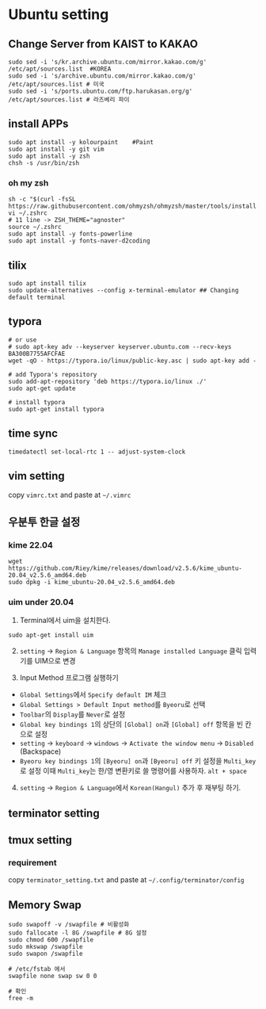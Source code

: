 # Ubuntu setting


## Change Server from KAIST to KAKAO

    sudo sed -i 's/kr.archive.ubuntu.com/mirror.kakao.com/g' /etc/apt/sources.list  #KOREA
    sudo sed -i 's/archive.ubuntu.com/mirror.kakao.com/g' /etc/apt/sources.list # 미국
    sudo sed -i 's/ports.ubuntu.com/ftp.harukasan.org/g' /etc/apt/sources.list # 라즈베리 파이

## install APPs 

    sudo apt install -y kolourpaint    #Paint
    sudo apt install -y git vim 
    sudo apt install -y zsh
    chsh -s /usr/bin/zsh 
    
    
### oh my zsh
    sh -c "$(curl -fsSL https://raw.githubusercontent.com/ohmyzsh/ohmyzsh/master/tools/install.sh)"
    vi ~/.zshrc
    # 11 line -> ZSH_THEME="agnoster"
    source ~/.zshrc
    sudo apt install -y fonts-powerline
    sudo apt install -y fonts-naver-d2coding

    

## tilix

    sudo apt install tilix
    sudo update-alternatives --config x-terminal-emulator ## Changing default terminal

## typora

    # or use
	# sudo apt-key adv --keyserver keyserver.ubuntu.com --recv-keys BA300B7755AFCFAE
	wget -qO - https://typora.io/linux/public-key.asc | sudo apt-key add -
	 
	# add Typora's repository
	sudo add-apt-repository 'deb https://typora.io/linux ./'
	sudo apt-get update
	 
	# install typora
	sudo apt-get install typora

## time sync

    timedatectl set-local-rtc 1 -- adjust-system-clock
    

## vim setting 
copy `vimrc.txt` and paste at `~/.vimrc`

## 우분투 한글 설정
### kime  22.04

    wget https://github.com/Riey/kime/releases/download/v2.5.6/kime_ubuntu-20.04_v2.5.6_amd64.deb
    sudo dpkg -i kime_ubuntu-20.04_v2.5.6_amd64.deb


### uim under 20.04
1. Terminal에서 uim을 설치한다.

```
sudo apt-get install uim
```    

2. `setting` → `Region & Language` 항목의 `Manage installed Language` 클릭 입력기를 UIM으로 변경
    
3. Input Method 프로그램 실행하기

- `Global Settings`에서 `Specify default IM` 체크
- `Global Settings > Default Input method`를 `Byeoru`로 선택
- `Toolbar`의 `Display`를 `Never`로 설정
- `Global key bindings 1`의 상단의 `[Global] on`과 `[Global] off` 항목을 빈 칸으로 설정
- `setting` → `keyboard` → `windows` → `Activate the window menu` → `Disabled` (Backspace)
- `Byeoru key bindings 1`의 `[Byeoru] on`과 `[Byeoru] off` 키 설정을 `Multi_key`로 설정
이때 `Multi_key`는 한/영 변환키로 쓸 명령어를 사용하자. 
`alt + space`

4.  `setting` → `Region & Language`에서 `Korean(Hangul)` 추가 후 재부팅 하기.
    


## terminator setting 

## tmux setting 

### requirement 



copy `terminator_setting.txt` and paste at `~/.config/terminator/config`

## Memory Swap 
    sudo swapoff -v /swapfile # 비활성화
    sudo fallocate -l 8G /swapfile # 8G 설정
    sudo chmod 600 /swapfile
    sudo mkswap /swapfile
    sudo swapon /swapfile
    
    # /etc/fstab 에서
    swapfile none swap sw 0 0
    
    # 확인 
    free -m 
